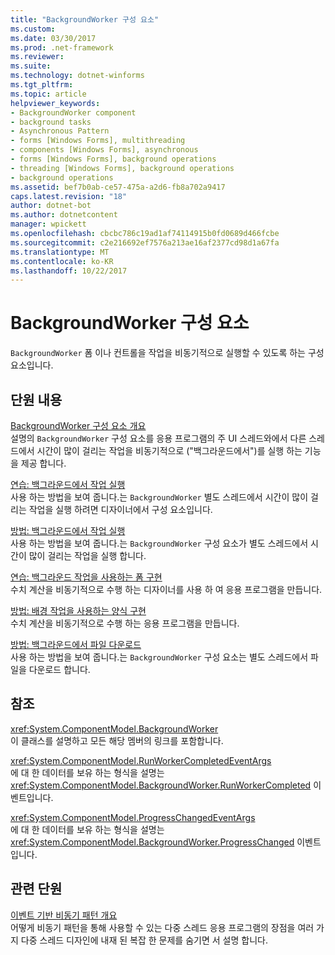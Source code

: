 ```yaml
---
title: "BackgroundWorker 구성 요소"
ms.custom: 
ms.date: 03/30/2017
ms.prod: .net-framework
ms.reviewer: 
ms.suite: 
ms.technology: dotnet-winforms
ms.tgt_pltfrm: 
ms.topic: article
helpviewer_keywords:
- BackgroundWorker component
- background tasks
- Asynchronous Pattern
- forms [Windows Forms], multithreading
- components [Windows Forms], asynchronous
- forms [Windows Forms], background operations
- threading [Windows Forms], background operations
- background operations
ms.assetid: bef7b0ab-ce57-475a-a2d6-fb8a702a9417
caps.latest.revision: "18"
author: dotnet-bot
ms.author: dotnetcontent
manager: wpickett
ms.openlocfilehash: cbcbc786c19ad1af74114915b0fd0689d466fcbe
ms.sourcegitcommit: c2e216692ef7576a213ae16af2377cd98d1a67fa
ms.translationtype: MT
ms.contentlocale: ko-KR
ms.lasthandoff: 10/22/2017
---
```

# <a name="backgroundworker-component"></a>BackgroundWorker 구성 요소
`BackgroundWorker` 폼 이나 컨트롤을 작업을 비동기적으로 실행할 수 있도록 하는 구성 요소입니다.  
  
## <a name="in-this-section"></a>단원 내용  
 [BackgroundWorker 구성 요소 개요](../../../../docs/framework/winforms/controls/backgroundworker-component-overview.md)  
 설명의 `BackgroundWorker` 구성 요소를 응용 프로그램의 주 UI 스레드와에서 다른 스레드에서 시간이 많이 걸리는 작업을 비동기적으로 ("백그라운드에서")를 실행 하는 기능을 제공 합니다.  
  
 [연습: 백그라운드에서 작업 실행](../../../../docs/framework/winforms/controls/walkthrough-running-an-operation-in-the-background.md)  
 사용 하는 방법을 보여 줍니다.는 `BackgroundWorker` 별도 스레드에서 시간이 많이 걸리는 작업을 실행 하려면 디자이너에서 구성 요소입니다.  
  
 [방법: 백그라운드에서 작업 실행](../../../../docs/framework/winforms/controls/how-to-run-an-operation-in-the-background.md)  
 사용 하는 방법을 보여 줍니다.는 `BackgroundWorker` 구성 요소가 별도 스레드에서 시간이 많이 걸리는 작업을 실행 합니다.  
  
 [연습: 백그라운드 작업을 사용하는 폼 구현](../../../../docs/framework/winforms/controls/walkthrough-implementing-a-form-that-uses-a-background-operation.md)  
 수치 계산을 비동기적으로 수행 하는 디자이너를 사용 하 여 응용 프로그램을 만듭니다.  
  
 [방법: 배경 작업을 사용하는 양식 구현](../../../../docs/framework/winforms/controls/how-to-implement-a-form-that-uses-a-background-operation.md)  
 수치 계산을 비동기적으로 수행 하는 응용 프로그램을 만듭니다.  
  
 [방법: 백그라운드에서 파일 다운로드](../../../../docs/framework/winforms/controls/how-to-download-a-file-in-the-background.md)  
 사용 하는 방법을 보여 줍니다.는 `BackgroundWorker` 구성 요소는 별도 스레드에서 파일을 다운로드 합니다.  
  
## <a name="reference"></a>참조  
 <xref:System.ComponentModel.BackgroundWorker>  
 이 클래스를 설명하고 모든 해당 멤버의 링크를 포함합니다.  
  
 <xref:System.ComponentModel.RunWorkerCompletedEventArgs>  
 에 대 한 데이터를 보유 하는 형식을 설명는 <xref:System.ComponentModel.BackgroundWorker.RunWorkerCompleted> 이벤트입니다.  
  
 <xref:System.ComponentModel.ProgressChangedEventArgs>  
 에 대 한 데이터를 보유 하는 형식을 설명는 <xref:System.ComponentModel.BackgroundWorker.ProgressChanged> 이벤트입니다.  
  
## <a name="related-sections"></a>관련 단원  
 [이벤트 기반 비동기 패턴 개요](../../../../docs/standard/asynchronous-programming-patterns/event-based-asynchronous-pattern-overview.md)  
 어떻게 비동기 패턴을 통해 사용할 수 있는 다중 스레드 응용 프로그램의 장점을 여러 가지 다중 스레드 디자인에 내재 된 복잡 한 문제를 숨기면 서 설명 합니다.
